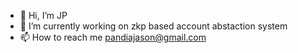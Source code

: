 - 👋 Hi, I’m JP
- 🌱 I’m currently working on zkp based account abstaction system
- 📫 How to reach me pandiajason@gmail.com

<!---
PandiaJason/PandiaJason is a ✨ special ✨ repository because its `README.md` (this file) appears on your GitHub profile.
You can click the Preview link to take a look at your changes.
--->
